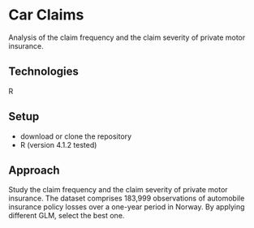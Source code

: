 # Car Claims
Analysis of the claim frequency and the claim severity of private motor insurance.

## Technologies
R

## Setup
- download or clone the repository
- R (version 4.1.2 tested)

## Approach
Study the claim frequency and the claim severity of private motor insurance. 
The dataset comprises 183,999 observations of automobile insurance policy losses over a one-year period in Norway. 
By applying different GLM, select the best one.
